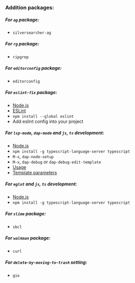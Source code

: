 ### Addition packages:

##### For ```ag``` package:
* ```silversearcher-ag```
##### For ```rg``` package:
* ```ripgrep```
##### For ```editorconfig``` package:
* ```editorconfig```
##### For ```eslint-fix``` package:
* [Node.js](https://nodejs.org)
* [ESLint](https://eslint.org)
* ```npm install --global eslint```
* Add eslint config into your project

##### For ```lsp-mode```, ```dap-mode``` and ```js```, ```ts``` development:
* [Node.js](https://nodejs.org)
* ```npm install -g typescript-language-server typescript```
* ```M-x```, ```dap-node-setup```
* ```M-x```, ```dap-debug``` or ```dap-debug-edit-template```
* [Usage](https://emacs-lsp.github.io/dap-mode/page/configuration/#javascript)
* [Template parameters](https://code.visualstudio.com/docs/nodejs/nodejs-debugging)

##### For ```eglot``` and ```js```, ```ts``` development:
* [Node.js](https://nodejs.org)
* ```npm install -g typescript-language-server typescript```

##### For ```slime``` package:
* ```sbcl```

##### For ```walkman``` package:
* ```curl```

##### For ```delete-by-moving-to-trash``` setting:
* ```gio```
